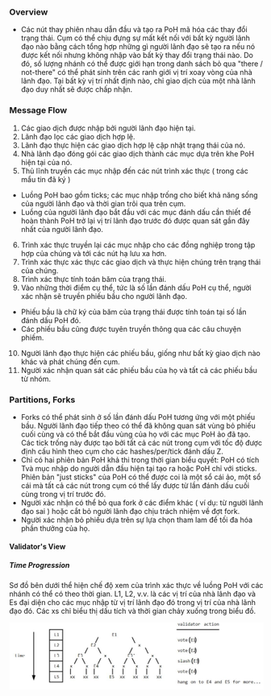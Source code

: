 ### Overview
- Các nút thay phiên nhau dẫn đầu và tạo ra PoH mã hóa các thay đổi trạng thái. Cụm có thể chịu đựng sự mất kết nối với bất kỳ người lãnh đạo nào bằng cách tổng hợp những gì người
lãnh đạo sẽ tạo ra nếu nó được kết nối nhưng không nhập vào bất kỳ thay đổi trạng thái nào. Do đó, số lượng nhánh có thể được giới hạn trong danh sách bỏ qua "there / not-there" 
có thể phát sinh trên các ranh giới vị trí xoay vòng của nhà lãnh đạo. Tại bất kỳ vị trí nhất định nào, chỉ giao dịch của một nhà lãnh đạo duy nhất sẽ được chấp nhận.

### Message Flow
1. Các giao dịch được nhập bởi người lãnh đạo hiện tại.
2. Lãnh đạo lọc các giao dịch hợp lệ.
3. Lãnh đạo thực hiện các giao dịch hợp lệ cập nhật trạng thái của nó.
4. Nhà lãnh đạo đóng gói các giao dịch thành các mục dựa trên khe PoH hiện tại của nó.
5. Thủ lĩnh truyền các mục nhập đến các nút trình xác thực ( trong các mẩu tin đã ký )
- Luồng PoH bao gồm ticks; các mục nhập trống cho biết khả năng sống của người lãnh đạo và thời gian trôi qua trên cụm.
- Luồng của người lãnh đạo bắt đầu với các mục đánh dấu cần thiết để hoàn thành PoH trở lại vị trí lãnh đạo trước đó được quan sát gần đây nhất của người lãnh đạo.
6. Trình xác thực truyền lại các mục nhập cho các đồng nghiệp trong tập hợp của chúng và tới các nút hạ lưu xa hơn.
7. Trình xác thực xác thực các giao dịch và thực hiện chúng trên trạng thái của chúng.
8. Trình xác thực tính toán băm của trạng thái.
9. Vào những thời điểm cụ thể, tức là số lần đánh dấu PoH cụ thể, người xác nhận sẽ truyền phiếu bầu cho người lãnh đạo.
- Phiếu bầu là chữ ký của băm của trạng thái được tính toán tại số lần đánh dấu PoH đó.
- Các phiếu bầu cũng được tuyên truyền thông qua các câu chuyện phiếm.
10. Người lãnh đạo thực hiện các phiếu bầu, giống như bất kỳ giao dịch nào khác và phát chúng đến cụm.
11. Người xác nhận quan sát các phiếu bầu của họ và tất cả các phiếu bầu từ nhóm.

### Partitions, Forks
- Forks có thể phát sinh ở số lần đánh dấu PoH tương ứng với một phiếu bầu. Người lãnh đạo tiếp theo có thể đã không quan sát vùng bỏ phiếu cuối cùng và có thể bắt đầu vùng của họ
với các mục PoH ảo đã tạo. Các tick trống này được tạo bởi tất cả các nút trong cụm với tốc độ được định cấu hình theo cụm cho các hashes/per/tick đánh dấu Z.
- Chỉ có hai phiên bản PoH khả thi trong thời gian biểu quyết: PoH có tích Tvà mục nhập do người dẫn đầu hiện tại tạo ra hoặc PoH chỉ với sticks. Phiên bản "just sticks" của 
PoH có thể được coi là một sổ cái ảo, một sổ cái mà tất cả các nút trong cụm có thể lấy được từ lần đánh dấu cuối cùng trong vị trí trước đó.
- Người xác nhận có thể bỏ qua fork ở các điểm khác ( ví dụ: từ người lãnh đạo sai ) hoặc cắt bỏ người lãnh đạo chịu trách nhiệm về đợt fork.
- Người xác nhận bỏ phiếu dựa trên sự lựa chọn tham lam để tối đa hóa phần thưởng của họ.

#### Validator's View

##### Time Progression

Sơ đồ bên dưới thể hiện chế độ xem của trình xác thực về luồng PoH với các nhánh có thể có theo thời gian. L1, L2, v.v. là các vị trí của nhà lãnh đạo và Es đại diện cho các mục nhập từ vị trí lãnh đạo đó trong vị trí của nhà lãnh đạo đó. Các xs chỉ biểu thị dấu tích và thời gian chảy xuống trong biểu đồ.

![](https://github.com/nguyenxuanquang01/se06-24.5/blob/master/document/Solana/images/image1.JPG)
